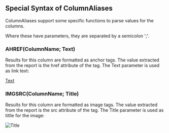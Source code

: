 ﻿## Special Syntax of ColumnAliases

ColumnAliases support some specific functions to parse values for the columns.

Where these have parameters, they are separated by a semicolon ';'.

### AHREF(ColumnName; Text)

Results for this column are formatted as anchor tags. The value extracted from the report is the href attribute of the tag. The Text parameter is used as link text:

<a href="value">Text</a>

### IMGSRC(ColumnName; Title)

Results for this column are formatted as image tags. The value extracted from the report is the src attribute of the tag. The Title parameter is used as titlle for the image:

<img src="value" title="Title" />